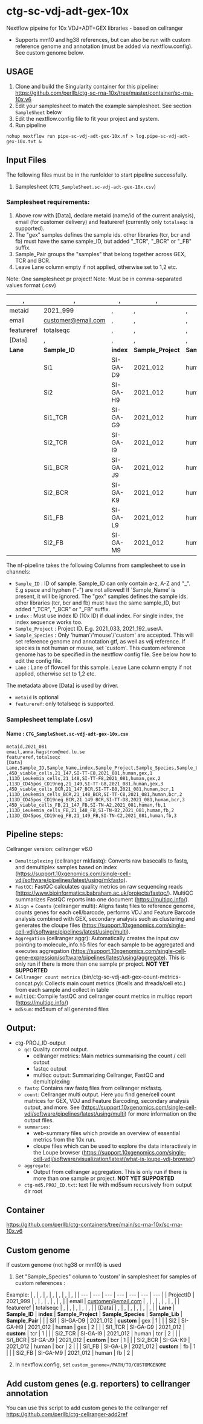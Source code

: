 # ctg-sc-vdj-adt-gex-10x
Nextflow pipeine for 10x VDJ+ADT+GEX libraries - based on cellranger

- Supports mm10 and hg38 references, but can also be run with custom reference genome and annotation (must be added via nextflow.config). See custom genome below.

## USAGE

1. Clone and build the Singularity container for this pipeline: https://github.com/perllb/ctg-sc-rna-10x/tree/master/container/sc-rna-10x.v6
2. Edit your samplesheet to match the example samplesheet. See section `SampleSheet` below
3. Edit the nextflow.config file to fit your project and system. 
4. Run pipeline 
```
nohup nextflow run pipe-sc-vdj-adt-gex-10x.nf > log.pipe-sc-vdj-adt-gex-10x.txt &
```

## Input Files

The following files must be in the runfolder to start pipeline successfully.

1. Samplesheet (`CTG_SampleSheet.sc-vdj-adt-gex-10x.csv`)

### Samplesheet requirements:

1. Above row with [Data], declare metaid (name/id of the current analysis), email (for customer delivery) and featureref (currently only `totalseqc` is supported).
2. The "gex" samples defines the sample ids. other libraries (tcr, bcr and fb) must have the same sample_ID, but added "_TCR", "_BCR" or "_FB" suffix. 
3. Sample_Pair groups the "samples" that belong together across GEX, TCR and BCR.
4. Leave Lane column empty if not applied, otherwise set to 1,2 etc.
 
Note: One samplesheet pr project!
Note: Must be in comma-separated values format (.csv)

| , | , | , | , | , | , | , |
| --- | --- | --- | --- | --- | --- | --- |
| metaid | 2021_999 | , | , | , | , | , |
| email | customer@email.com | , | , | , | , | , |
| featureref | totalseqc | , | , | , | , | , |
| [Data] | , | , | , | , | , | , |
| **Lane** | **Sample_ID** | **index** | **Sample_Project** | **Sample_Species** | **Sample_Lib** | **Sample_Pair** |
|  | Si1 | SI-GA-D9 | 2021_012 | human | gex | 1 |
|  | Si2 | SI-GA-H9 | 2021_012 | human | gex | 2 |
|  | Si1_TCR | SI-GA-G9 | 2021_012 | human | tcr | 1 |
|  | Si2_TCR | SI-GA-I9 | 2021_012 | human | tcr | 2 |
|  | Si1_BCR | SI-GA-J9 | 2021_012 | human | bcr | 1 |
|  | Si2_BCR | SI-GA-K9 | 2021_012 | human | bcr | 2 |
|  | Si1_FB | SI-GA-L9 | 2021_012 | human | fb | 1 |
|  | Si2_FB | SI-GA-M9 | 2021_012 | human | fb | 2 |


The nf-pipeline takes the following Columns from samplesheet to use in channels:

- `Sample_ID` : ID of sample. Sample_ID can only contain a-z, A-Z and "_".  E.g space and hyphen ("-") are not allowed! If 'Sample_Name' is present, it will be ignored. The "gex" samples defines the sample ids. other libraries (tcr, bcr and fb) must have the same sample_ID, but added "_TCR", "_BCR" or "_FB" suffix. 
- `index` : Must use index ID (10x ID) if dual index. For single index, the index sequence works too.
- `Sample_Project` : Project ID. E.g. 2021_033, 2021_192_userA.
- `Sample_Species` : Only 'human'/'mouse'/'custom' are accepted. This will set reference genome and annotation gtf, as well as vdj reference. If species is not human or mouse, set 'custom'. This custom reference genome has to be specified in the nextflow config file. See below how to edit the config file.
- `Lane` : Lane of flowcell for this sample. Leave Lane column empty if not applied, otherwise set to 1,2 etc. 

The metadata above [Data] is used by driver.
- `metaid` is optional
- `featureref`: only totalseqc is supported.

### Samplesheet template (.csv)

#### Name : `CTG_SampleSheet.sc-vdj-adt-gex-10x.csv`
```
metaid,2021_081
email,anna.hagstrom@med.lu.se
featureref,totalseqc
[Data]
Lane,Sample_ID,Sample_Name,index,Sample_Project,Sample_Species,Sample_Lib,Sample_Pair
,45D_viable_cells,21_147,SI-TT-E8,2021_081,human,gex,1
,113D_Leukemia_cells,21_148,SI-TT-F8,2021_081,human,gex,2
,113D_CD45pos_CD19neg,21_149,SI-TT-G8,2021_081,human,gex,3
,45D_viable_cells_BCR,21_147_BCR,SI-TT-B8,2021_081,human,bcr,1
,113D_Leukemia_cells_BCR,21_148_BCR,SI-TT-C8,2021_081,human,bcr,2
,113D_CD45pos_CD19neg_BCR,21_149_BCR,SI-TT-D8,2021_081,human,bcr,3
,45D_viable_cells_FB,21_147_FB,SI-TN-A2,2021_081,human,fb,1
,113D_Leukemia_cells_FB,21_148_FB,SI-TN-B2,2021_081,human,fb,2
,113D_CD45pos_CD19neg_FB,21_149_FB,SI-TN-C2,2021_081,human,fb,3
``` 


## Pipeline steps:

Cellranger version: cellranger v6.0 

* `Demultiplexing` (cellranger mkfastq): Converts raw basecalls to fastq, and demultiplex samples based on index (https://support.10xgenomics.com/single-cell-vdj/software/pipelines/latest/using/mkfastq).
* `FastQC`: FastQC calculates quality metrics on raw sequencing reads (https://www.bioinformatics.babraham.ac.uk/projects/fastqc/). MultiQC summarizes FastQC reports into one document (https://multiqc.info/).
* `Align` + `Counts` (cellranger multi): Aligns fastq files to reference genome, counts genes for each cell/barcode, performs VDJ and Feature Barcode analysis combined with GEX, secondary analysis such as clustering and generates the cloupe files (https://support.10xgenomics.com/single-cell-vdj/software/pipelines/latest/using/multi).
* `Aggregation` (cellranger aggr): Automatically creates the input csv pointing to molecule_info.h5 files for each sample to be aggregated and executes aggregation (https://support.10xgenomics.com/single-cell-gene-expression/software/pipelines/latest/using/aggregate). This is only run if there is more than one sample pr project. **NOT YET SUPPORTED**
* `Cellranger count metrics` (bin/ctg-sc-vdj-adt-gex-count-metrics-concat.py): Collects main count metrics (#cells and #reads/cell etc.) from each sample and collect in table
* `multiQC`: Compile fastQC and cellranger count metrics in multiqc report (https://multiqc.info/)
 * `md5sum`: md5sum of all generated files


## Output:
* ctg-PROJ_ID-output
    * `qc`: Quality control output. 
        * cellranger metrics: Main metrics summarising the count / cell output 
        * fastqc output 
        * multiqc output: Summarizing Cellranger, FastQC and demultiplexing 
    * `fastq`: Contains raw fastq files from cellranger mkfastq.
    * `count`: Cellranger multi output. Here you find gene/cell count matrices for GEX, VDJ and Feature Barcoding, secondary analysis output, and more. See (https://support.10xgenomics.com/single-cell-vdj/software/pipelines/latest/using/multi) for more information on the output files.
    * `summaries`: 
        * web-summary files which provide an overview of essential metrics from the 10x run. 
        * cloupe files which can be used to explore the data interactively in the Loupe browser (https://support.10xgenomics.com/single-cell-vdj/software/visualization/latest/what-is-loupe-vdj-browser)  
    * `aggregate`:
        * Output from cellranger aggregation. This is only run if there is more than one sample pr project. **NOT YET SUPPORTED**
    * `ctg-md5.PROJ_ID.txt`: text file with md5sum recursively from output dir root    


## Container
https://github.com/perllb/ctg-containers/tree/main/sc-rna-10x/sc-rna-10x.v6

## Custom genome 

If custom genome (not hg38 or mm10) is used

1. Set "Sample_Species" column to 'custom' in samplesheet for samples of custom references :

Example:
| , | , | , | , | , | , | , |
| --- | --- | --- | --- | --- | --- | --- |
| ProjectID | 2021_999 | , | , | , | , | , |
| email | customer@email.com | , | , | , | , | , |
| featureref | totalseqc | , | , | , | , | , |
| [Data] | , | , | , | , | , | , |
| **Lane** | **Sample_ID** | **index** | **Sample_Project** | **Sample_Species** | **Sample_Lib** | **Sample_Pair** |
|  | Si1 | SI-GA-D9 | 2021_012 | **custom** | gex | 1 |
|  | Si2 | SI-GA-H9 | 2021_012 | human | gex | 2 |
|  | Si1_TCR | SI-GA-G9 | 2021_012 | **custom** | tcr | 1 |
|  | Si2_TCR | SI-GA-I9 | 2021_012 | human | tcr | 2 |
|  | Si1_BCR | SI-GA-J9 | 2021_012 | **custom** | bcr | 1 |
|  | Si2_BCR | SI-GA-K9 | 2021_012 | human | bcr | 2 |
|  | Si1_FB | SI-GA-L9 | 2021_012 | **custom** | fb | 1 |
|  | Si2_FB | SI-GA-M9 | 2021_012 | human | fb | 2 |
 
 2. In nextflow.config, set 
 `custom_genome=/PATH/TO/CUSTOMGENOME`
 
## Add custom genes (e.g. reporters) to cellranger annotation

You can use this script to add custom genes to the cellranger ref
https://github.com/perllb/ctg-cellranger-add2ref
